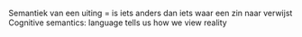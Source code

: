 Semantiek van een uiting = is iets anders dan iets waar een zin naar verwijst
Cognitive semantics: language tells us how we view reality